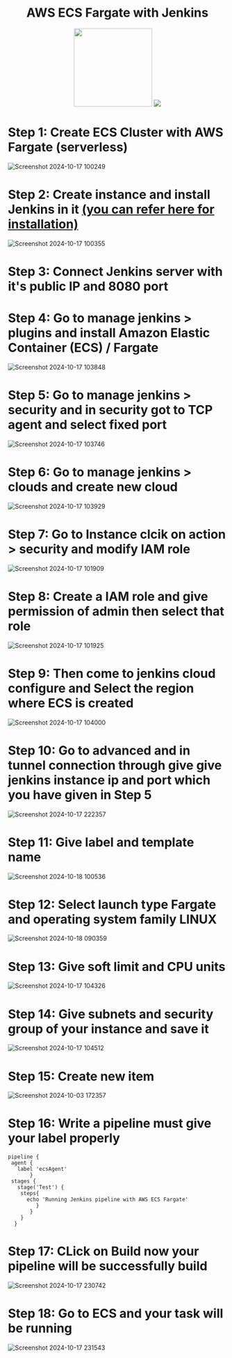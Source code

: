 # <div align="center"> AWS ECS Fargate with Jenkins</div>

<p align="center">
<img src="https://github.com/user-attachments/assets/c9601f51-5a10-44d7-99b8-9cdb27526d84" widht="200" height="180"/> <img src="https://github.com/user-attachments/assets/bb300598-8601-4202-9f5d-6956a3afd991"/>
</p>

# Step 1: Create ECS Cluster with AWS Fargate (serverless)

![Screenshot 2024-10-17 100249](https://github.com/user-attachments/assets/42d62f49-0931-4a77-bddc-6418e5a171c7)

# Step 2: Create instance and install Jenkins in it [(you can refer here for installation)](https://github.com/Aamantamboli/Jenkins/tree/main/Jenkins%20Installation)

![Screenshot 2024-10-17 100355](https://github.com/user-attachments/assets/a16073b1-b972-4edc-a2b7-40e0529e8814)

# Step 3: Connect Jenkins server with it's public IP and 8080 port
# Step 4: Go to manage jenkins > plugins and install Amazon Elastic Container (ECS) / Fargate 

![Screenshot 2024-10-17 103848](https://github.com/user-attachments/assets/b0ad425a-d430-48cc-b735-3257e0d3668f)

# Step 5: Go to manage jenkins > security and in security got to TCP agent and select fixed port 

![Screenshot 2024-10-17 103746](https://github.com/user-attachments/assets/443fc21c-3961-464f-864b-e290978bda66)

# Step 6: Go to manage jenkins > clouds and create new cloud 

![Screenshot 2024-10-17 103929](https://github.com/user-attachments/assets/fcafb548-3f1b-40f6-a198-d3676532c1c9)

# Step 7: Go to Instance clcik on action > security and modify IAM role

![Screenshot 2024-10-17 101909](https://github.com/user-attachments/assets/53f185b9-7f71-46ac-9aba-d822d1b17581)

# Step 8: Create a IAM role and give permission of admin then select that role

![Screenshot 2024-10-17 101925](https://github.com/user-attachments/assets/f4ccc1d8-a437-47a2-9e86-55c4e80abe59)

# Step 9: Then come to jenkins cloud configure and Select the region where ECS is created 

![Screenshot 2024-10-17 104000](https://github.com/user-attachments/assets/8d8507fc-c8c5-41ce-aa15-7ee3d9f339d3)

# Step 10: Go to advanced and in tunnel connection through give give jenkins instance ip and port which you have given in Step 5

![Screenshot 2024-10-17 222357](https://github.com/user-attachments/assets/f21f873a-4d76-42a5-be9f-732a264d31f0)

# Step 11: Give label and template name 

![Screenshot 2024-10-18 100536](https://github.com/user-attachments/assets/2f791b5b-5fbd-432b-9b43-8e5b26038ed8)

# Step 12: Select launch type Fargate and operating system family LINUX 

![Screenshot 2024-10-18 090359](https://github.com/user-attachments/assets/808ac193-2616-4f41-876b-e7143db7247a)

# Step 13: Give soft limit and CPU units 

![Screenshot 2024-10-17 104326](https://github.com/user-attachments/assets/229f86ce-d71f-4d12-ab6e-3047a89745ce)

# Step 14: Give subnets and security group of your instance and save it

![Screenshot 2024-10-17 104512](https://github.com/user-attachments/assets/29ec8a53-42d9-48b1-bd6c-c8e577799e89)

# Step 15: Create new item 

![Screenshot 2024-10-03 172357](https://github.com/user-attachments/assets/23a667de-9e74-4ca4-af9c-97f6eeea25e1)

# Step 16: Write a pipeline must give your label properly 
```
pipeline {
 agent {
   label 'ecsAgent'
       }
 stages {
   stage('Test') {
    steps{
      echo 'Running Jenkins pipeline with AWS ECS Fargate'
         }
       }
    }
  }
```

# Step 17: CLick on Build now your pipeline will be successfully build 

![Screenshot 2024-10-17 230742](https://github.com/user-attachments/assets/007aa0f1-04cc-48d7-bae8-6a6d80b44e50)

# Step 18: Go to ECS and your task will be running 

![Screenshot 2024-10-17 231543](https://github.com/user-attachments/assets/80f6acf5-98b0-40cd-8b87-c2f9606fb9fe)
